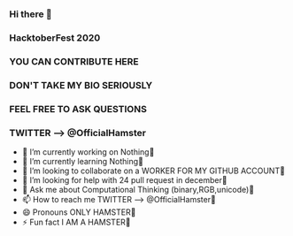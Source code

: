 ### Hi there 👋
### HacktoberFest 2020
### YOU CAN CONTRIBUTE HERE 
### DON'T TAKE MY BIO SERIOUSLY
### FEEL FREE TO ASK QUESTIONS 

### TWITTER --> @OfficialHamster

- 🔭 I’m currently working on Nothing:hamster:
- 🌱 I’m currently learning Nothing:hamster:
- 👯 I’m looking to collaborate on a WORKER FOR MY GITHUB ACCOUNT:hamster:
- 🤔 I’m looking for help with 24 pull request in december:hamster:
- 💬 Ask me about Computational Thinking (binary,RGB,unicode):hamster:
- 📫 How to reach me TWITTER --> @OfficialHamster:hamster:
- 😄 Pronouns ONLY HAMSTER:hamster:
- ⚡ Fun fact I AM A HAMSTER:hamster:
